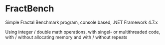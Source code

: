 # FractBench

Simple Fractal Benchmark program, console based, .NET Framework 4.7.x

Using integer / double math operations, with singel- or multithreaded code, with / without allocating memory and with / without repeats

